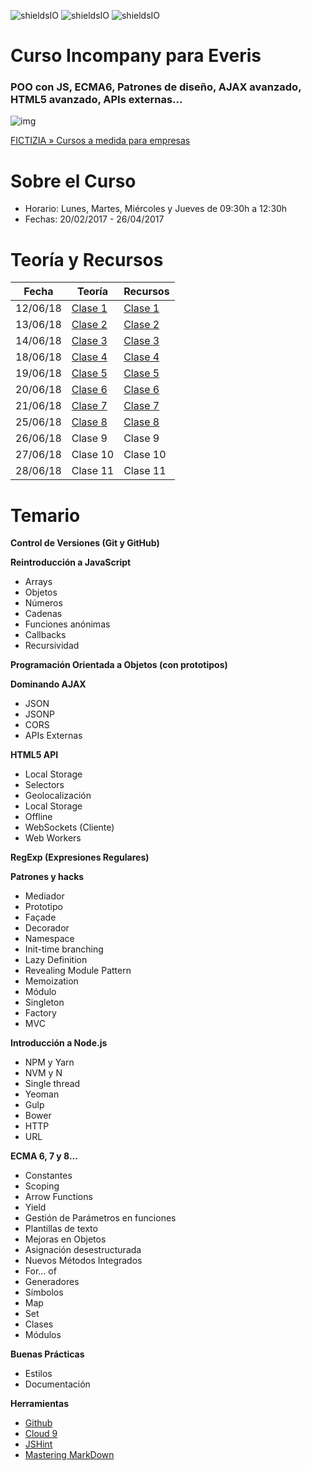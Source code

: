![shieldsIO](https://img.shields.io/github/issues/Fictizia/Curso-JS-Avanzado-para-desarrolladores-Front-end_ed2.svg)
![shieldsIO](https://img.shields.io/github/forks/Fictizia/Curso-JS-Avanzado-para-desarrolladores-Front-end_ed2.svg)
![shieldsIO](https://img.shields.io/github/stars/Fictizia/Curso-JS-Avanzado-para-desarrolladores-Front-end_ed2.svg)

# Curso Incompany para Everis
### POO con JS, ECMA6, Patrones de diseño, AJAX avanzado, HTML5 avanzado, APIs externas...

![img](https://www.fictizia.com/img/sharing-FICTIZIA.jpg)

[FICTIZIA » Cursos a medida para empresas](https://www.fictizia.com/formacion-empresas)

Sobre el Curso
=================
* Horario: Lunes, Martes, Miércoles y Jueves de 09:30h a 12:30h
* Fechas: 20/02/2017 - 26/04/2017

Teoría y Recursos
=================
Fecha | Teoría | Recursos
------------ | ------------ | -------------
12/06/18 | [Clase 1](teoria/clase1.md) | [Clase 1](recursos/clase1.md)
13/06/18 | [Clase 2](teoria/clase2.md) | [Clase 2](recursos/clase2.md)
14/06/18 | [Clase 3](teoria/clase3.md) | [Clase 3](recursos/clase3.md)
18/06/18 | [Clase 4](teoria/clase4.md) | [Clase 4](recursos/clase4.md)
19/06/18 | [Clase 5](teoria/clase5.md) | [Clase 5](recursos/clase5.md)
20/06/18 | [Clase 6](teoria/clase6.md) | [Clase 6](recursos/clase6.md)
21/06/18 | [Clase 7](teoria/clase7.md) | [Clase 7](recursos/clase7.md)
25/06/18 | [Clase 8](teoria/clase8.md) | [Clase 8](recursos/clase8.md)
26/06/18 | Clase 9 | Clase 9
27/06/18 | Clase 10 | Clase 10
28/06/18 | Clase 11 | Clase 11


Temario
=================

**Control de Versiones (Git y GitHub)**

**Reintroducción a JavaScript**
* Arrays
* Objetos
* Números
* Cadenas
* Funciones anónimas
* Callbacks
* Recursividad

**Programación Orientada a Objetos (con prototipos)**

**Dominando AJAX**
* JSON
* JSONP
* CORS
* APIs Externas

**HTML5 API**
* Local Storage
* Selectors
* Geolocalización
* Local Storage
* Offline
* WebSockets (Cliente)
* Web Workers

**RegExp (Expresiones Regulares)**

**Patrones y hacks**
* Mediador
* Prototipo
* Façade
* Decorador
* Namespace
* Init-time branching
* Lazy Definition
* Revealing Module Pattern
* Memoization
* Módulo
* Singleton
* Factory
* MVC

**Introducción a Node.js**
* NPM y Yarn
* NVM y N
* Single thread
* Yeoman
* Gulp
* Bower
* HTTP
* URL

**ECMA 6, 7 y 8...**
* Constantes
* Scoping
* Arrow Functions
* Yield
* Gestión de Parámetros en funciones
* Plantillas de texto
* Mejoras en Objetos
* Asignación desestructurada
* Nuevos Métodos Integrados
* For... of
* Generadores
* Símbolos
* Map
* Set
* Clases
* Módulos

**Buenas Prácticas**
* Estilos
* Documentación

**Herramientas**
* [Github](https://github.com/)
* [Cloud 9](https://c9.io/ulisesgascon)
* [JSHint](http://www.jshint.com/)
* [Mastering MarkDown](https://guides.github.com/features/mastering-markdown/)